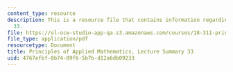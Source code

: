 ```yaml
---
content_type: resource
description: This is a resource file that contains information regarding lecture summary
  33.
file: https://ol-ocw-studio-app-qa.s3.amazonaws.com/courses/18-311-principles-of-applied-mathematics-spring-2014/4767efbf0b7409f65b7bd12a6db09233_MIT18_311S14_Lecture33.pdf
file_type: application/pdf
resourcetype: Document
title: Principles of Applied Mathematics, Lecture Summary 33
uid: 4767efbf-0b74-09f6-5b7b-d12a6db09233
---
```

